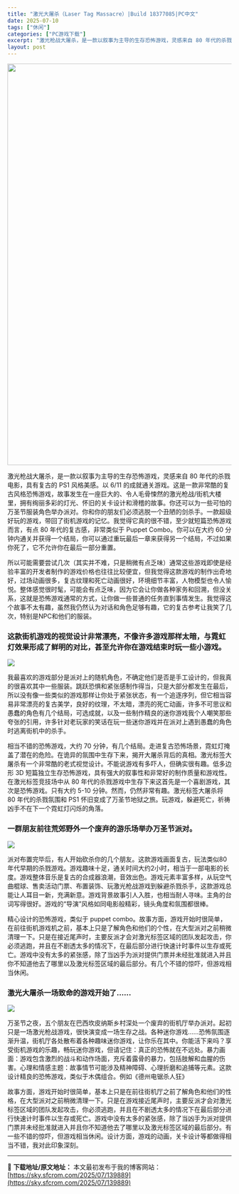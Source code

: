 ```yaml
---
title: "激光大屠杀（Laser Tag Massacre）|Build 18377085|PC中文"
date: 2025-07-10
tags: ["休闲"]
categories: ["PC游戏下载"]
excerpt: "激光枪战大屠杀，是一款以叙事为主导的生存恐怖游戏，灵感来自 80 年代的杀戮电影，具有复古的 PS1 风格美感。以 6/11 的成就通关游戏。这是一款非常酷的复古风格恐怖游戏，故事发生在一座巨大的、令人毛骨悚然的激光枪战/街机大楼里，拥有绚丽多彩的灯光、怀旧的关卡设计和滑稽的故事。你还可以为一些可怕&hellip;"
layout: post
---
```


<img class="aligncenter size-full wp-image-139890" src="https://sky.sfcrom.com/wp-content/uploads/2025/07/20250710082237100.webp" alt="" width="600" height="900" />

激光枪战大屠杀，是一款以叙事为主导的生存恐怖游戏，灵感来自 80 年代的杀戮电影，具有复古的 PS1 风格美感。以 6/11 的成就通关游戏。这是一款非常酷的复古风格恐怖游戏，故事发生在一座巨大的、令人毛骨悚然的激光枪战/街机大楼里，拥有绚丽多彩的灯光、怀旧的关卡设计和滑稽的故事。你还可以为一些可怕的万圣节服装角色举办派对。你和你的朋友们必须逃脱一个丑陋的剑杀手。一款超级好玩的游戏，带回了街机游戏的记忆。我觉得它真的很不错，至少就短篇恐怖游戏而言，有点 80 年代的复古感，非常类似于 Puppet Combo。你可以在大约 60 分钟内通关并获得一个结局，你可以通过重玩最后一章来获得另一个结局，不过如果你死了，它不允许你在最后一部分重置。

所以可能需要尝试几次（其实并不难，只是稍微有点乏味）通常这些游戏即使是经验丰富的开发者制作的游戏价格也往往比较便宜，但我觉得这款游戏的制作出奇地好，过场动画很多，复古纹理和死亡动画很好，环境细节丰富，人物模型也令人愉悦。整体感觉很时髦，可能会有点乏味，因为它会让你做各种家务和回溯，但没关系，这就是恐怖游戏通常的方式，让你做一些普通的任务直到事情发生。我觉得这个故事不太有趣，虽然我仍然认为对话和角色足够有趣，它的复古参考让我笑了几次，特别是NPC和他们的服装。
<h3>这款街机游戏的视觉设计非常漂亮，不像许多游戏那样太暗，与霓虹灯效果形成了鲜明的对比，甚至允许你在游戏结束时玩一些小游戏。</h3>
<img src="https://shared.fastly.steamstatic.com/store_item_assets/steam/apps/3579960/fc3276aa1afd150ef246bbef0a742ec29d15ad61/ss_fc3276aa1afd150ef246bbef0a742ec29d15ad61.1920x1080.jpg?t=1749697853" />

我最喜欢的游戏部分是派对上的随机角色，不确定他们是否是手工设计的，但我真的很喜欢其中一些服装。跳跃恐惧和紧张感制作得当，只是大部分都发生在最后，所以没有像一些类似的游戏那样让你处于紧张状态，有一个追逐序列，但它相当容易非常漂亮的复古美学，良好的纹理，不太暗，漂亮的死亡动画，许多不可思议和愚蠢的角色​​有几个结局，可选成就，以及一些制作精良的迷你游戏我个人嘲笑那些夸张的引用，许多针对老玩家的笑话在玩一些迷你游戏并在派对上遇到愚蠢的角色​​时逃离街机中的杀手。

相当不错的恐怖游戏，大约 70 分钟，有几个结局。走进复古恐怖场景，霓虹灯掩盖了潜在的危险。在诡异的氛围中生存下来，揭开大屠杀背后的真相。激光标签大屠杀有一个非常酷的老式视觉设计。不能说游戏有多吓人，但确实很有趣。低多边形 3D 短篇独立生存恐怖游戏，具有强大的叙事性和非常好的制作质量和游戏性。在激光标签竞技场中从 80 年代的杀戮游戏中生存下来这首先是一个喜剧游戏，其次是恐怖游戏。只有大约 5-10 分钟。然而，仍然非常有趣。激光标签大屠杀将 80 年代的杀戮氛围和 PS1 怀旧变成了万圣节地狱之旅。玩游戏，躲避死亡，祈祷凶手不在下一个霓虹灯闪烁的角落。
<h3>一群朋友前往荒郊野外一个废弃的游乐场举办万圣节派对。</h3>
<img src="https://shared.fastly.steamstatic.com/store_item_assets/steam/apps/3579960/e39b723563bed751ed12c244b548e5808a032b68/ss_e39b723563bed751ed12c244b548e5808a032b68.1920x1080.jpg?t=1749697853" />

派对布置完毕后，有人开始砍杀你的几个朋友。这款游戏画面复古，玩法类似80年代早期的杀戮游戏。游戏趣味十足，通关时间大约2小时，相当于一部电影的长度。游戏整体音乐是复古的合成器浪潮，音效出色。游戏元素丰富多样，从玩空气曲棍球、售卖活动门票、布置装饰、玩激光枪战游戏到躲避杀戮杀手，这款游戏总能让人耳目一新，充满新意。游戏背景故事引人入胜，也相当耐人寻味。主角的台词写得很好。游戏的“导演”风格如同电影般精彩，镜头角度和氛围都很棒。

精心设计的恐怖游戏，类似于 puppet combo。故事方面，游戏开始时很简单，在前往街机游戏机之前，基本上只是了解角色和他们的个性，在大型派对之前稍微清理一下。只是在接近尾声时，主要反派才会对激光标签区域的团队发起攻击，你必须逃跑，并且在不剧透太多的情况下，在最后部分进行快速计时事件以生存或死亡。游戏中没有太多的紧张感，除了当凶手为派对提供门票并未经批准就进入并且你不知道他去了哪里以及激光标签区域的最后部分。有几个不错的惊吓，但游戏相当休闲。
<h3>激光大屠杀一场致命的游戏开始了……</h3>
<img src="https://shared.fastly.steamstatic.com/store_item_assets/steam/apps/3579960/b3f12618c1b48f707526a7a4d21482a49e9f85f3/ss_b3f12618c1b48f707526a7a4d21482a49e9f85f3.1920x1080.jpg?t=1749697853" />

万圣节之夜，五个朋友在巴西坎皮纳斯乡村深处一个废弃的街机厅举办派对。起初只是一场激光枪战游戏，很快演变成一场生存之战。各种迷你游戏……恐怖氛围逐渐升温，街机厅各处散布着各种趣味迷你游戏，让你乐在其中。你能活下来吗？享受街机游戏的乐趣，畅玩迷你游戏，但请记住：真正的恐怖就在不远处。暴力画面：游戏包含激烈的战斗和动作场面，充斥着露骨的暴力，包括肢解和血腥的伤害。心理和情感主题：故事情节可能涉及精神障碍、心理折磨和追捕等元素。这款设计精良的恐怖游戏，类似于木偶组合。例如《德州电锯杀人狂》

故事方面，游戏开始时很简单，基本上只是在前往街机厅之前了解角色和他们的性格，在大型派对之前稍微清理一下。只是在游戏接近尾声时，主要反派才会对激光标签区域的团队发起攻击，你必须逃跑，并且在不剧透太多的情况下在最后部分进行快速计时事件以生存或死亡。游戏中没有太多的紧张感，除了当凶手为派对提供门票并未经批准就进入并且你不知道他去了哪里以及激光标签区域的最后部分。有一些不错的惊吓，但游戏相当休闲。设计方面，游戏的动画，关卡设计等都做得相当不错，我对此印象深刻。

---
📖 **下载地址/原文地址：** 本文最初发布于我的博客网站：[https://sky.sfcrom.com/2025/07/139889](https://sky.sfcrom.com/2025/07/139889)

